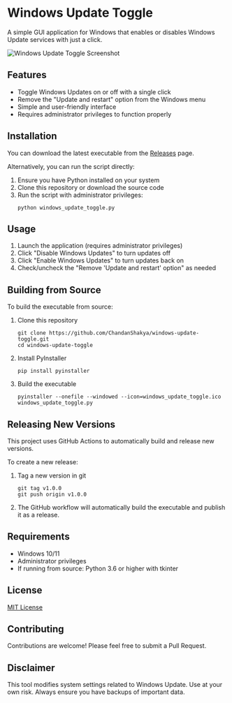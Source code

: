# Windows Update Toggle

A simple GUI application for Windows that enables or disables Windows Update services with just a click.

![Windows Update Toggle Screenshot](screenshot.png)

## Features

- Toggle Windows Updates on or off with a single click
- Remove the "Update and restart" option from the Windows menu
- Simple and user-friendly interface
- Requires administrator privileges to function properly

## Installation

You can download the latest executable from the [Releases](https://github.com/ChandanShakya/windows-update-toggle/releases) page.

Alternatively, you can run the script directly:

1. Ensure you have Python installed on your system
2. Clone this repository or download the source code
3. Run the script with administrator privileges:
   ```
   python windows_update_toggle.py
   ```

## Usage

1. Launch the application (requires administrator privileges)
2. Click "Disable Windows Updates" to turn updates off
3. Click "Enable Windows Updates" to turn updates back on
4. Check/uncheck the "Remove 'Update and restart' option" as needed

## Building from Source

To build the executable from source:

1. Clone this repository
   ```
   git clone https://github.com/ChandanShakya/windows-update-toggle.git
   cd windows-update-toggle
   ```

2. Install PyInstaller
   ```
   pip install pyinstaller
   ```

3. Build the executable
   ```
   pyinstaller --onefile --windowed --icon=windows_update_toggle.ico windows_update_toggle.py
   ```

## Releasing New Versions

This project uses GitHub Actions to automatically build and release new versions.

To create a new release:

1. Tag a new version in git
   ```
   git tag v1.0.0
   git push origin v1.0.0
   ```

2. The GitHub workflow will automatically build the executable and publish it as a release.

## Requirements

- Windows 10/11
- Administrator privileges
- If running from source: Python 3.6 or higher with tkinter

## License

[MIT License](LICENSE)

## Contributing

Contributions are welcome! Please feel free to submit a Pull Request.

## Disclaimer

This tool modifies system settings related to Windows Update. Use at your own risk. Always ensure you have backups of important data.